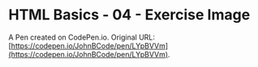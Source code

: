 # HTML Basics - 04 - Exercise Image

A Pen created on CodePen.io. Original URL: [https://codepen.io/JohnBCode/pen/LYpBVVm](https://codepen.io/JohnBCode/pen/LYpBVVm).


